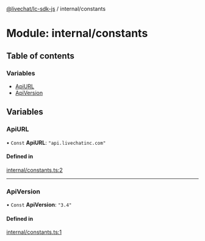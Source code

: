 [@livechat/lc-sdk-js](../README.md) / internal/constants

# Module: internal/constants

## Table of contents

### Variables

- [ApiURL](internal_constants.md#apiurl)
- [ApiVersion](internal_constants.md#apiversion)

## Variables

### ApiURL

• `Const` **ApiURL**: ``"api.livechatinc.com"``

#### Defined in

[internal/constants.ts:2](https://github.com/livechat/lc-sdk-js/blob/125a327/src/internal/constants.ts#L2)

___

### ApiVersion

• `Const` **ApiVersion**: ``"3.4"``

#### Defined in

[internal/constants.ts:1](https://github.com/livechat/lc-sdk-js/blob/125a327/src/internal/constants.ts#L1)
